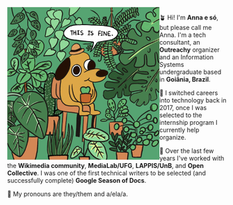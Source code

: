 <img align="left" alt="A parody of the This is fine cartoon. In the original cartoon, a dog drinks coffee by a table while the whole room is on fire. It says This is fine, as if it's ignoring the chaos around it. In this version, the room is full of plants. The cup of coffee was replaced with a small pot with a plant." src="https://github.com/contraexemplo/contraexemplo/blob/04e678310ae306bb2d21339f5951f4e312861f15/this-is-fine-but-with-plants.jpg" width="350"/>

🪴 Hi! I'm **Anna e só**, but please call me Anna. I'm a tech consultant, an **Outreachy** organizer and an Information Systems undergraduate based in **Goiânia, Brazil**. 

🌱 I switched careers into technology back in 2017, once I was selected to the internship program I currently help organize.

🌳 Over the last few years I've worked with the **Wikimedia community**, **MediaLab/UFG**, **LAPPIS/UnB**, and **Open Collective**. I was one of the first technical writers to be selected (and successfully complete) **Google Season of Docs**.

🌿 My pronouns are they/them and a/ela/a.
